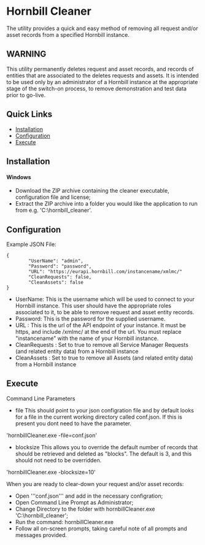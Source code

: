 # Hornbill Cleaner

The utility provides a quick and easy method of removing all request and/or asset records from a specified Hornbill instance.

## WARNING

This utility permanently deletes request and asset records, and records of entities that are associated to the deletes requests and assets. It is intended to be used only by an administrator of a Hornbill instance at the appropriate stage of the switch-on process, to remove demonstration and test data prior to go-live.

## Quick Links
- [Installation](#installation)
- [Configuration](#configuration)
- [Execute](#execute)

## Installation

#### Windows
* Download the ZIP archive containing the cleaner executable, configuration file and license;
* Extract the ZIP archive into a folder you would like the application to run from e.g. 'C:\hornbill_cleaner\'.

## Configuration

Example JSON File:

```
{
        "UserName": "admin",
        "Password": "password",
        "URL": "https://eurapi.hornbill.com/instancename/xmlmc/"
        "CleanRequests": false,
        "CleanAssets": false
}
```

* UserName: This is the username which will be used to connect to your Hornbill instance. This user should have the appropriate roles associated to it, to be able to remove request and asset entity records.
* Password: This is the password for the supplied username.
* URL : This is the url of the API endpoint of your instance. It must be https, and include /xmlmc/ at the end of the url. You must replace "instancename" with the name of your Hornbill instance.
* CleanRequests : Set to true to remove all Service Manager Requests (and related entity data) from a Hornbill instance
* CleanAssets : Set to true to remove all Assets (and related entity data) from a Hornbill instance  

## Execute
Command Line Parameters

- file
This should point to your json configration file and by default looks for a file in the current working directory called conf.json. If this is present you dont need to have the parameter.

'hornbillCleaner.exe -file=conf.json'

- blocksize
This allows you to override the default number of records that should be retrieved and deleted as "blocks". The default is 3, and this should not need to be overridden.

'hornbillCleaner.exe -blocksize=10'

When you are ready to clear-down your request and/or asset records:

* Open '''conf.json''' and add in the necessary configration;
* Open Command Line Prompt as Administrator;
* Change Directory to the folder with hornbillCleaner.exe 'C:\hornbill_cleaner\';
* Run the command: hornbillCleaner.exe
* Follow all on-screen prompts, taking careful note of all prompts and messages provided.

